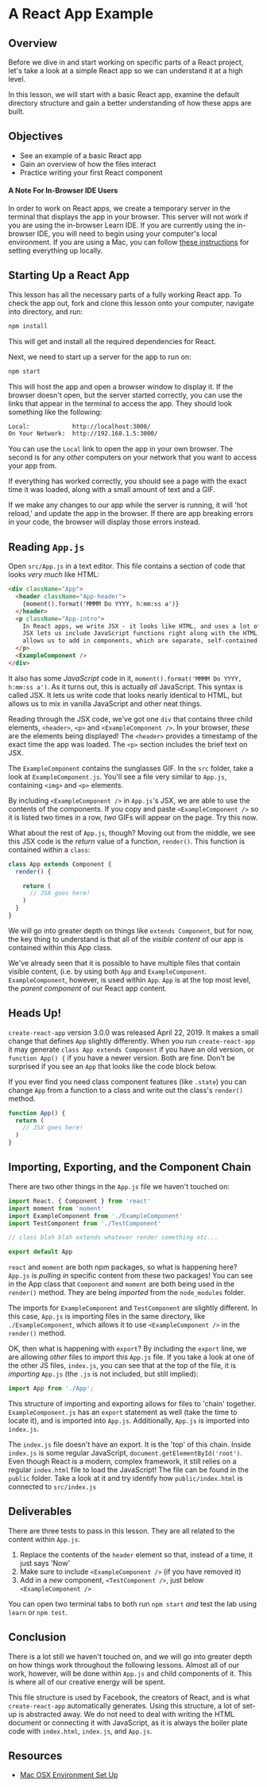 # A React App Example

## Overview

Before we dive in and start working on specific parts of a React project, let's
take a look at a simple React app so we can understand it at a high level.

In this lesson, we will start with a basic React app, examine the default
directory structure and gain a better understanding of how these apps are built.


## Objectives

- See an example of a basic React app
- Gain an overview of how the files interact
- Practice writing your first React component

#### A Note For In-Browser IDE Users

In order to work on React apps, we create a temporary server in the terminal
that displays the app in your browser. This server will not work if you are
using the in-browser Learn IDE. If you are currently using the in-browser IDE,
you will need to begin using your computer's local environment. If you are using
a Mac, you can follow [these instructions][setup] for setting everything up
locally.

## Starting Up a React App

This lesson has all the necessary parts of a fully working React app. To check
the app out, fork and clone this lesson onto your computer, navigate into
directory, and run:

```sh
npm install
```

This will get and install all the required dependencies for React.

Next, we need to start up a server for the app to run on:

```sh
npm start
```

This will host the app and open a browser window to display it. If the browser
doesn't open, but the server started correctly, you can use the links that
appear in the terminal to access the app. They should look something like the
following:

```sh
Local:            http://localhost:3000/
On Your Network:  http://192.168.1.5:3000/
```

You can use the `Local` link to open the app in your own browser. The second is
for any _other_ computers on your network that you want to access your app from.

If everything has worked correctly, you should see a page with the exact time it
was loaded, along with a small amount of text and a GIF.

If we make any changes to our app while the server is running, it will 'hot
reload,' and update the app in the browser. If there are app breaking errors in
your code, the browser will display those errors instead.


## Reading `App.js`

Open `src/App.js` in a text editor. This file contains a section of code that
looks _very much_ like HTML:

```html
<div className="App">
  <header className="App-header">
    {moment().format('MMMM Do YYYY, h:mm:ss a')}
  </header>
  <p className="App-intro">
    In React apps, we write JSX - it looks like HTML, and uses a lot of HTML syntax.
    JSX lets us include JavaScript functions right along with the HTML, and also
    allows us to add in components, which are separate, self-contained chunks of JSX.
  </p>
  <ExampleComponent />
</div>
```

It also has some _JavaScript_ code in it, `moment().format('MMMM Do YYYY,
h:mm:ss a')`. As it turns out, this is actually _all_ JavaScript. This syntax is
called JSX. It lets us write code that looks nearly identical to HTML, but
allows us to mix in vanilla JavaScript and other neat things.

Reading through the JSX code, we've got one `div` that contains three child
elements, `<header>`, `<p>` and `<ExampleComponent />`. In your browser, _these_
are the elements being displayed! The `<header>` provides a timestamp of the
exact time the app was loaded. The `<p>` section includes the brief text on JSX.

The `ExampleComponent` contains the sunglasses GIF. In the `src` folder, take a
look at `ExampleComponent.js`. You'll see a file very similar to `App.js`,
containing `<img>` and `<p>` elements. 

By including `<ExampleComponent />` in `App.js`'s JSX, we are able to use the
contents of the components. If you copy and paste `<ExampleComponent />` so it
is listed two times in a row, _two_ GIFs will appear on the page. Try this now. 

What about the rest of `App.js`, though? Moving out from the middle, we see this
JSX code is the _return_ value of a function, `render()`. This function is
contained within a `class`:

```js
class App extends Component {
  render() {

    return (
      // JSX goes here!
    )
  }
}
```


We will go into greater depth on things like `extends Component`, but for now,
the key thing to understand is that all of the _visible content_ of our app is
contained within this App class.

We've already seen that it is possible to have multiple files that contain
visible content, (i.e. by using both `App` and `ExampleComponent`.
`ExampleComponent`, however, is used within `App`. `App` is at the top most
level, the _parent component_ of our React app content.

## Heads Up! 
`create-react-app` version 3.0.0 was released April 22, 2019. It
makes a small change that defines `App` slightly differently. When you run
`create-react-app` it may generate `class App extends Component` if you have
an old version, or `function App() {` if you have a newer version. Both are
fine. Don't be surprised if you see an `App` that looks like the code block
below.

If you ever find you need class component features (like `.state`) you can
change `App` from a function to a class and write out the class's `render()`
method.

```js
function App() {
  return (
    // JSX goes here!
  )
}
```

## Importing, Exporting, and the Component Chain

There are two other things in the `App.js` file we haven't touched on:

```js
import React, { Component } from 'react'
import moment from 'moment'
import ExampleComponent from './ExampleComponent'
import TestComponent from './TestComponent'

// class blah blah extends whatever render something etc...

export default App
```

`react` and `moment` are both npm packages, so what is happening here? `App.js`
is _pulling in_ specific content from these two packages! You can see in the App
class that `Component` and `moment` are both being used in the `render()`
method. They are being _imported_ from the `node_modules` folder.

The imports for `ExampleComponent` and `TestComponent` are slightly different.
In this case, `App.js` is importing files in the same directory, like
`./ExampleComponent`, which allows it to use `<ExampleComponent />` in the
`render()` method.

OK, then what is happening with `export`? By including the `export` line, we are
allowing _other_ files to _import_ this `App.js` file. If you take a look at one
of the other JS files, `index.js`, you can see that at the top of the file, it
is _importing_ `App.js` (the `.js` is not included, but still implied):

```js
import App from './App';
```

This structure of importing and exporting allows for files to 'chain' together.
`ExampleComponent.js` has an `export` statement as well (take the time to locate
it), and is imported into `App.js`. Additionally, `App.js` is imported into
`index.js`.

The `index.js` file doesn't have an export. It is the 'top' of this chain.
Inside `index.js` is some regular JavaScript, `document.getElementById('root')`.
Even though React is a modern, complex framework, it still relies on a regular
`index.html` file to load the JavaScript! The file can be found in the `public`
folder. Take a look at it and try identify how `public/index.html` is connected
to `src/index.js`


## Deliverables

There are three tests to pass in this lesson. They are all related to the
content within `App.js`.

1. Replace the contents of the `header` element so that, instead of a time, it just says 'Now'
2. Make sure to include `<ExampleComponent />` (if you have removed it)
3. Add in a _new_ component, `<TestComponent />`, just below `<ExampleComponent />`

You can open two terminal tabs to both run `npm start` _and_ test the lab using
`learn` or `npm test`.


## Conclusion

There is a lot still we haven't touched on, and we will go into greater depth on
how things work throughout the following lessons. Almost all of our work,
however, will be done within `App.js` and child components of it. This is where
all of our creative energy will be spent.

This file structure is used by Facebook, the creators of React, and is what
`create-react-app` automatically generates. Using this structure, a lot of
set-up is abstracted away. We do not need to deal with writing the HTML document
or connecting it with JavaScript, as it is always the boiler plate code with
`index.html`, `index.js`, and `App.js`.


## Resources

- [Mac OSX Environment Set Up][setup]

[setup]: https://help.learn.co/technical-support/local-environment/mac-osx-manual-environment-set-up
